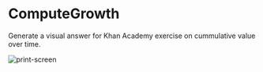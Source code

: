 # ComputeGrowth

Generate a visual answer for Khan Academy exercise on cummulative value over time.

![print-screen](https://i.imgur.com/V4HejK4.png)
